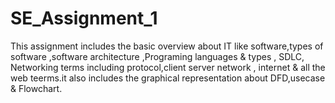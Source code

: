# SE_Assignment_1
This assignment includes the basic overview about IT like software,types of software ,software architecture ,Programing languages & types , SDLC, Networking terms including protocol,client server network , internet & all the web teerms.it also includes the graphical representation about DFD,usecase & Flowchart. 
